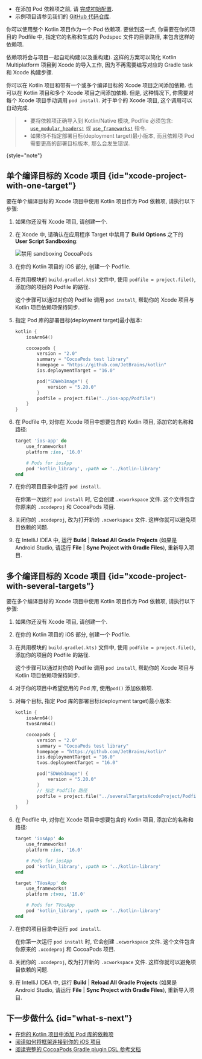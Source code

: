 [//]: # (title: 将 Kotlin Gradle 项目用作 CocoaPods 依赖项)

<tldr>

* 在添加 Pod 依赖项之前, 请 [完成初始配置](multiplatform-cocoapods-overview.md#set-up-an-environment-to-work-with-cocoapods).
* 示例项目请参见我们的 [GitHub 代码仓库](https://github.com/Kotlin/kmp-with-cocoapods-multitarget-xcode-sample).

</tldr>

你可以使用整个 Kotlin 项目作为一个 Pod 依赖项.
要做到这一点, 你需要在你的项目的 Podfile 中, 指定它的名称和生成的 Podspec 文件的目录路径, 来包含这样的依赖项.

依赖项将会与项目一起自动构建(以及重构建).
这样的方案可以简化 Kotlin Multiplatform 项目到 Xcode 的导入工作, 因为不再需要编写对应的 Gradle task 和 Xcode 构建步骤.

你可以在 Kotlin 项目和带有一个或多个编译目标的 Xcode 项目之间添加依赖.
也可以在 Kotlin 项目和多个 Xcode 项目之间添加依赖.
但是, 这种情况下, 你需要对每个 Xcode 项目手动调用 `pod install`.
对于单个的 Xcode 项目, 这个调用可以自动完成.

> * 要将依赖项正确导入到 Kotlin/Native 模块, Podfile 必须包含:
>   [`use_modular_headers!`](https://guides.cocoapods.org/syntax/podfile.html#use_modular_headers_bang)
>   或
>   [`use_frameworks!`](https://guides.cocoapods.org/syntax/podfile.html#use_frameworks_bang) 指令.
> * 如果你不指定部署目标(deployment target)最小版本, 而且依赖项 Pod 需要更高的部署目标版本, 那么会发生错误.
>
{style="note"}

## 单个编译目标的 Xcode 项目 {id="xcode-project-with-one-target"}

要在单个编译目标的 Xcode 项目中使用 Kotlin 项目作为 Pod 依赖项, 请执行以下步骤:

1. 如果你还没有 Xcode 项目, 请创建一个.
2. 在 Xcode 中, 请确认在应用程序 Target 中禁用了 **Build Options** 之下的 **User Script Sandboxing**:

   ![禁用 sandboxing CocoaPods](disable-sandboxing-cocoapods.png)

3. 在你的 Kotlin 项目的 iOS 部分, 创建一个 Podfile.
4. 在共用模块的 `build.gradle(.kts)` 文件中, 使用 `podfile = project.file()`, 添加你的项目的 Podfile 的路径.

   这个步骤可以通过对你的 Podfile 调用 `pod install`, 帮助你的 Xcode 项目与 Kotlin 项目依赖项保持同步.
5. 指定 Pod 库的部署目标(deployment target)最小版本:
    ```kotlin
    kotlin {
        iosArm64()

        cocoapods {
            version = "2.0"
            summary = "CocoaPods test library"
            homepage = "https://github.com/JetBrains/kotlin"
            ios.deploymentTarget = "16.0"

            pod("SDWebImage") {
                version = "5.20.0"
            }
            podfile = project.file("../ios-app/Podfile")
        }
    }
    ```

6. 在 Podfile 中, 对你在 Xcode 项目中想要包含的 Kotlin 项目, 添加它的名称和路径:

    ```ruby
    target 'ios-app' do
        use_frameworks!
        platform :ios, '16.0'
    
        # Pods for iosApp
        pod 'kotlin_library', :path => '../kotlin-library'
    end
    ```

7. 在你的项目目录中运行 `pod install`.

   在你第一次运行 `pod install` 时, 它会创建 `.xcworkspace` 文件.
   这个文件包含你原来的 `.xcodeproj` 和 CocoaPods 项目.
8. 关闭你的 `.xcodeproj`, 改为打开新的 `.xcworkspace` 文件. 这样你就可以避免项目依赖的问题.
9. 在 IntelliJ IDEA 中, 运行 **Build** | **Reload All Gradle Projects**
   (如果是 Android Studio, 请运行 **File** | **Sync Project with Gradle Files**),
   重新导入项目.

## 多个编译目标的 Xcode 项目 {id="xcode-project-with-several-targets"}

要在多个编译目标的 Xcode 项目中使用 Kotlin 项目作为 Pod 依赖项, 请执行以下步骤:

1. 如果你还没有 Xcode 项目, 请创建一个.
2. 在你的 Kotlin 项目的 iOS 部分, 创建一个 Podfile.
3. 在共用模块的 `build.gradle(.kts)` 文件中, 使用 `podfile = project.file()`, 添加你的项目的 Podfile 的路径.

   这个步骤可以通过对你的 Podfile 调用 `pod install`, 帮助你的 Xcode 项目与 Kotlin 项目依赖项保持同步.
4. 对于你的项目中希望使用的 Pod 库, 使用`pod()` 添加依赖项.
5. 对每个目标, 指定 Pod 库的部署目标(deployment target)最小版本:

    ```kotlin
    kotlin {
        iosArm64()
        tvosArm64()

        cocoapods {
            version = "2.0"
            summary = "CocoaPods test library"
            homepage = "https://github.com/JetBrains/kotlin"
            ios.deploymentTarget = "16.0"
            tvos.deploymentTarget = "16.0"

            pod("SDWebImage") {
                version = "5.20.0"
            }
            // 指定 Podfile 路径
            podfile = project.file("../severalTargetsXcodeProject/Podfile")
        }
    }
    ```

6. 在 Podfile 中, 对你在 Xcode 项目中想要包含的 Kotlin 项目, 添加它的名称和路径:

    ```ruby
    target 'iosApp' do
        use_frameworks!
        platform :ios, '16.0'

        # Pods for iosApp
        pod 'kotlin_library', :path => '../kotlin-library'
    end

    target 'TVosApp' do
        use_frameworks!
        platform :tvos, '16.0'

        # Pods for TVosApp
        pod 'kotlin_library', :path => '../kotlin-library'
    end
    ```

7. 在你的项目目录中运行 `pod install`.

   在你第一次运行 `pod install` 时, 它会创建 `.xcworkspace` 文件.
   这个文件包含你原来的 `.xcodeproj` 和 CocoaPods 项目.
8. 关闭你的 `.xcodeproj`, 改为打开新的 `.xcworkspace` 文件. 这样你就可以避免项目依赖的问题.
9. 在 IntelliJ IDEA 中, 运行 **Build** | **Reload All Gradle Projects**
   (如果是 Android Studio, 请运行 **File** | **Sync Project with Gradle Files**),
   重新导入项目.

## 下一步做什么 {id="what-s-next"}

* [在你的 Kotlin 项目中添加 Pod 库的依赖项](multiplatform-cocoapods-libraries.md)
* [阅读如何将框架连接到你的 iOS 项目](multiplatform-direct-integration.md)
* [阅读完整的 CocoaPods Gradle plugin DSL 参考文档](multiplatform-cocoapods-dsl-reference.md)
